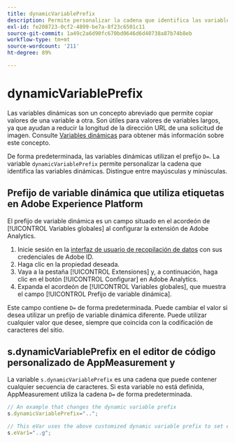 ```yaml
---
title: dynamicVariablePrefix
description: Permite personalizar la cadena que identifica las variables dinámicas.
exl-id: fe208723-0cf2-4899-be7a-8f23c6501c11
source-git-commit: 1a49c2a6d90fc670bd0646d6d40738a87b74b8eb
workflow-type: tm+mt
source-wordcount: '211'
ht-degree: 89%

---
```


# dynamicVariablePrefix

Las variables dinámicas son un concepto abreviado que permite copiar valores de una variable a otra. Son útiles para valores de variables largos, ya que ayudan a reducir la longitud de la dirección URL de una solicitud de imagen. Consulte [Variables dinámicas](../page-vars/dynamic-variables.md) para obtener más información sobre este concepto.

De forma predeterminada, las variables dinámicas utilizan el prefijo `D=`. La variable `dynamicVariablePrefix` permite personalizar la cadena que identifica las variables dinámicas. Distingue entre mayúsculas y minúsculas.

## Prefijo de variable dinámica que utiliza etiquetas en Adobe Experience Platform

El prefijo de variable dinámica es un campo situado en el acordeón de [!UICONTROL Variables globales] al configurar la extensión de Adobe Analytics.

1. Inicie sesión en la [interfaz de usuario de recopilación de datos](https://experience.adobe.com/data-collection) con sus credenciales de Adobe ID.
2. Haga clic en la propiedad deseada.
3. Vaya a la pestaña [!UICONTROL Extensiones] y, a continuación, haga clic en el botón [!UICONTROL Configurar] en Adobe Analytics.
4. Expanda el acordeón de [!UICONTROL Variables globales], que muestra el campo [!UICONTROL Prefijo de variable dinámica].

Este campo contiene `D=` de forma predeterminada. Puede cambiar el valor si desea utilizar un prefijo de variable dinámica diferente. Puede utilizar cualquier valor que desee, siempre que coincida con la codificación de caracteres del sitio.

## s.dynamicVariablePrefix en el editor de código personalizado de AppMeasurement y 

La variable `s.dynamicVariablePrefix` es una cadena que puede contener cualquier secuencia de caracteres. Si esta variable no está definida, AppMeasurement utiliza la cadena `D=` de forma predeterminada.

```js
// An example that changes the dynamic variable prefix
s.dynamicVariablePrefix="..";

// This eVar uses the above customized dynamic variable prefix to set eVar to page URL
s.eVar1="..g";
```
